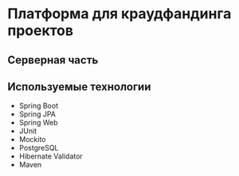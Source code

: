 # Платформа для краудфандинга проектов
## Серверная часть
## Используемые технологии
- Spring Boot
- Spring JPA
- Spring Web
- JUnit
- Mockito
- PostgreSQL
- Hibernate Validator
- Maven
